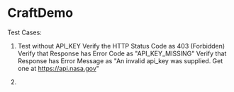 # CraftDemo

Test Cases: 

1) Test without API_KEY
    Verify the HTTP Status Code as 403 (Forbidden)
    Verify that Response has Error Code as "API_KEY_MISSING" 
    Verify that Response has Error Message as "An invalid api_key was supplied. Get one at https://api.nasa.gov"

2)
           
   
